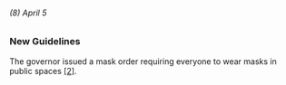 ###### (8) April 5

### New Guidelines 

The governor issued a mask order requiring everyone to wear masks in public spaces [[2]](https://www.seattlepi.com/coronavirus/article/washington-state-coronavirus-outbreak-timeline-15188450.php). 
